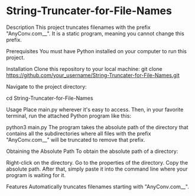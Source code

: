 
# String-Truncater-for-File-Names

Description
This project truncates filenames with the prefix "AnyConv.com__". It is a static program, meaning you cannot change this prefix.

Prerequisites
You must have Python installed on your computer to run this project.

Installation
Clone this repository to your local machine:
  git clone https://github.com/your_username/String-Truncater-for-File-Names.git

Navigate to the project directory:

cd String-Truncater-for-File-Names

Usage
Place main.py wherever it's easy to access. Then, in your favorite terminal, run the attached Python program like this:

python3 main.py
The program takes the absolute path of the directory that contains all the subdirectories where all files with the prefix "AnyConv.com__" will be truncated to remove that prefix.

Obtaining the Absolute Path
To obtain the absolute path of a directory:

Right-click on the directory.
Go to the properties of the directory.
Copy the absolute path.
After that, simply paste it into the command line where your program is waiting for it.

Features
Automatically truncates filenames starting with "AnyConv.com__".
